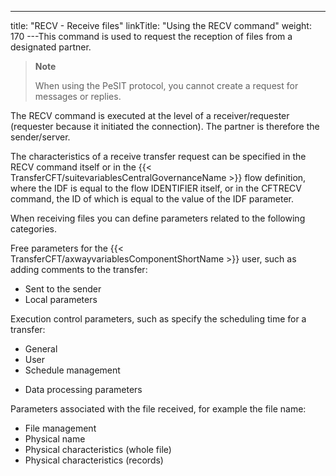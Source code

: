 ---
title: "RECV - Receive files"
linkTitle: "Using the RECV command"
weight: 170
---This command is used to request the reception of files from a designated partner.

> **Note**
>
> When using the PeSIT protocol, you cannot create a request for messages or replies.

The RECV command is executed at the level of a receiver/requester (requester because it initiated the connection). The partner is therefore the sender/server.

The characteristics of a receive transfer request can be specified in the RECV command itself or in the {{< TransferCFT/suitevariablesCentralGovernanceName  >}} flow definition, where the IDF is equal to the flow IDENTIFIER itself, or in the CFTRECV command, the ID of which is equal to the value of the IDF parameter.

When receiving files you can define parameters related to the following categories.

Free parameters
for the {{< TransferCFT/axwayvariablesComponentShortName  >}} user, such as adding comments to the transfer:

* Sent to the
    sender
* Local parameters

Execution control
parameters, such as specify the scheduling time for a transfer:

* General
* User
* Schedule management

<!-- -->

* Data processing
    parameters

Parameters associated
with the file received, for example the file name:

* File management
* Physical name
* Physical characteristics
    (whole file)
* Physical characteristics
    (records)
